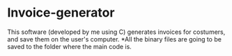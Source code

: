 # Invoice-generator
This software (developed by me using C) generates invoices for costumers, and save them on the user's computer.
*All the binary files are going to be saved to the folder where the main code is.
